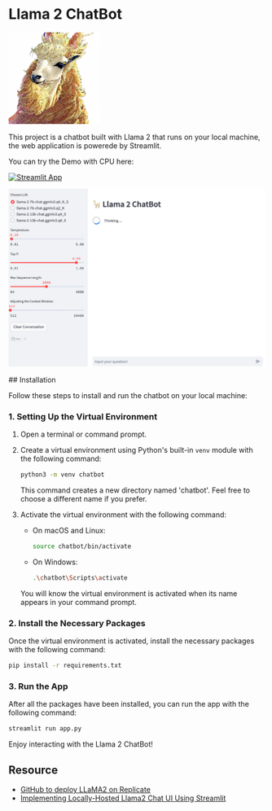 # Llama 2 ChatBot
<p align="left">
    <img width=180 src="logo/llama-144.png">
</p>
This project is a chatbot built with Llama 2 that runs on your local machine, the web application is powerede by Streamlit. 


You can try the Demo with CPU here:

[![Streamlit App](https://static.streamlit.io/badges/streamlit_badge_black_white.svg)](https://llama2chatbot.streamlit.app/)

<p align="left">
    <img src="Screenshot.png">
</p>
## Installation

Follow these steps to install and run the chatbot on your local machine:

### 1. Setting Up the Virtual Environment

1. Open a terminal or command prompt.

2. Create a virtual environment using Python's built-in `venv` module with the following command:

    ```bash
    python3 -m venv chatbot
    ```
   
    This command creates a new directory named 'chatbot'. Feel free to choose a different name if you prefer.

3. Activate the virtual environment with the following command:

    - On macOS and Linux:

        ```bash
        source chatbot/bin/activate
        ```

    - On Windows:

        ```bash
        .\chatbot\Scripts\activate
        ```

    You will know the virtual environment is activated when its name appears in your command prompt.   

### 2. Install the Necessary Packages

Once the virtual environment is activated, install the necessary packages with the following command:

```bash
pip install -r requirements.txt
```

### 3. Run the App
After all the packages have been installed, you can run the app with the following command:

```bash
streamlit run app.py
```

Enjoy interacting with the Llama 2 ChatBot!

## Resource
- [GitHub to deploy LLaMA2 on Replicate](https://github.com/a16z-infra/cog-llama-template)
- [Implementing Locally-Hosted Llama2 Chat UI Using Streamlit](https://medium.com/@daydreamersjp/implementing-locally-hosted-llama2-chat-ui-using-streamlit-53b181651b4e)

